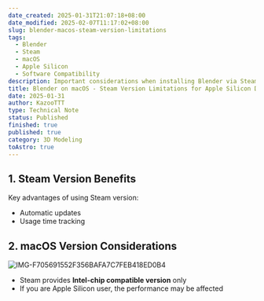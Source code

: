 ```yaml
---
date_created: 2025-01-31T21:07:18+08:00
date_modified: 2025-02-07T11:17:02+08:00
slug: blender-macos-steam-version-limitations
tags:
  - Blender
  - Steam
  - macOS
  - Apple Silicon
  - Software Compatibility
description: Important considerations when installing Blender via Steam on macOS for Apple Silicon devices
title: Blender on macOS - Steam Version Limitations for Apple Silicon Devices
date: 2025-01-31
author: KazooTTT
type: Technical Note
status: Published
finished: true
published: true
category: 3D Modeling
toAstro: true
---
```


## 1. Steam Version Benefits

Key advantages of using Steam version:

- Automatic updates
- Usage time tracking

## 2. macOS Version Considerations

![IMG-F705691552F356BAFA7C7FEB418ED0B4](https://pictures.kazoottt.top/2025/01/20250131-IMG-F705691552F356BAFA7C7FEB418ED0B4.png)

- Steam provides **Intel-chip compatible version** only
- If you are Apple Silicon user, the performance may be affected
